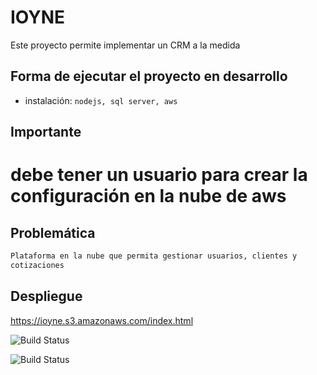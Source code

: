 # IOYNE

Este proyecto permite implementar un CRM a la medida

## Forma de ejecutar el proyecto en desarrollo

- instalación: `nodejs, sql server, aws`



## Importante
# debe tener un usuario para crear la configuración en la nube de aws

## Problemática
````bash
Plataforma en la nube que permita gestionar usuarios, clientes y
cotizaciones
````

## Despliegue
https://ioyne.s3.amazonaws.com/index.html


![Build Status](https://res.cloudinary.com/drqk6qzo7/image/upload/v1675483569/cotizacionesfecha1_mrj6kx.png)


![Build Status](https://res.cloudinary.com/drqk6qzo7/image/upload/v1675483570/cotizacionesfecha2_urjfo1.png)
